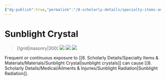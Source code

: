 ```yaml
---
{"dg-publish":true,"permalink":"/8-scholarly-details/specialty-items-and-materials/materials/sunblight-crystal/","noteIcon":""}
---
```


# Sunblight Crystal

>[!grid|masonry|300]
>![](https://i.imgur.com/udB6let.jpeg)
![](https://i.imgur.com/JucvyWX.png)
![](https://i.imgur.com/AWzzDUx.jpeg)

Frequent or continuous exposure to [[8. Scholarly Details/Specialty Items & Materials/Materials/Sunblight Crystal\|sunblight crystals]] can cause [[8. Scholarly Details/Medical/Ailments & Injuries/Sunblight Radiation\|Sunblight Radiation]].